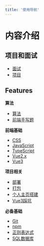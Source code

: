 ```yaml
---
title: '使用导航'
---
```


# 内容介绍

## 项目和面试
- [面试](https://juejin.cn/post/7017732278509453348#heading-0)
- [项目](https://www.yuque.com/u12273263/sanmu/as5vtg)

## Features

**算法**
* [算法](algorithm/algorithm.md)
* [前端手写题](algorithm/JS.md)

**前端基础**
* [CSS](guide/css.md)
* [JavaScript](guide/JavaScript.md)
* [TypeScript](guide/TypeScript.md)
* [Vue2.x](guide/vue.md)
* [Vue3](guide/vue3_guigu.md)

**项目相关**
* [部署](guide/deploy.md)
* [打包](guide/webpackTS.md)
* [个人主页搭建](guide/Vuepress.md)
* [Vue3踩坑](guide/vue3.md)

**必备基础**
* [Git](tools/git.md)
* [npm](tools/npm.md)
* [正则表达式](tools/regExp.md)
* [SQL数据库](tools/sql.md)
